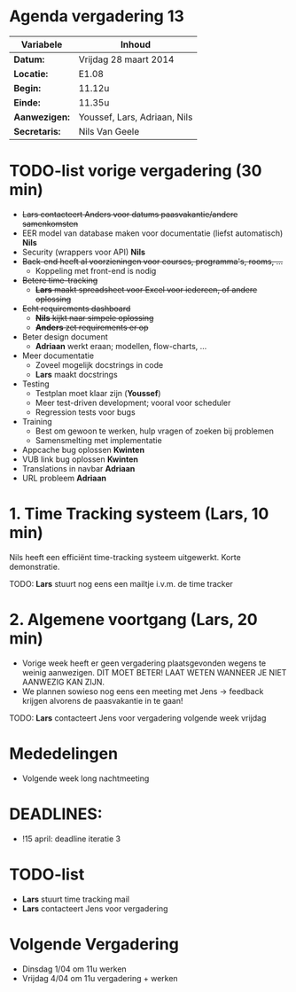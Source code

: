 # Agenda vergadering 13

Variabele				  |Inhoud
---			    		  |---
**Datum:**        |Vrijdag 28 maart 2014
**Locatie:**      |E1.08
**Begin:**        |11.12u
**Einde:**        |11.35u
**Aanwezigen:**   |Youssef, Lars, Adriaan, Nils
**Secretaris:**   |Nils Van Geele


# TODO-list vorige vergadering (30 min)
- ~~Lars contacteert Anders voor datums paasvakantie/andere samenkomsten~~
- EER model van database maken voor documentatie (liefst automatisch) **Nils**
- Security (wrappers voor API) **Nils**
- ~~Back-end heeft al voorzieningen voor courses, programma's, rooms, ...~~
  - Koppeling met front-end is nodig
- ~~Betere time-tracking~~
  - ~~**Lars** maakt spreadsheet voor Excel voor iedereen, of andere oplossing~~
- ~~Echt requirements dashboard~~
  - ~~**Nils** kijkt naar simpele oplossing~~
  - ~~**Anders** zet requirements er op~~
- Beter design document
  - **Adriaan** werkt eraan; modellen, flow-charts, ...
- Meer documentatie
  - Zoveel mogelijk docstrings in code
  - **Lars** maakt docstrings
- Testing
  - Testplan moet klaar zijn (**Youssef**)
  - Meer test-driven development; vooral voor scheduler
  - Regression tests voor bugs
- Training
  - Best om gewoon te werken, hulp vragen of zoeken bij problemen
  - Samensmelting met implementatie
- Appcache bug oplossen **Kwinten**
- VUB link bug oplossen **Kwinten**
- Translations in navbar **Adriaan**
- URL probleem **Adriaan**

# 1. Time Tracking systeem (Lars, 10 min)
Nils heeft een efficiënt time-tracking systeem uitgewerkt. Korte demonstratie.

TODO: **Lars** stuurt nog eens een mailtje i.v.m. de time tracker

# 2. Algemene voortgang (Lars, 20 min)
- Vorige week heeft er geen vergadering plaatsgevonden wegens te weinig aanwezigen. DIT MOET BETER! LAAT WETEN WANNEER  JE NIET AANWEZIG KAN ZIJN.
- We plannen sowieso nog eens een meeting met Jens -> feedback krijgen alvorens de paasvakantie in te gaan!

TODO: **Lars** contacteert Jens voor vergadering volgende week vrijdag

# Mededelingen
- Volgende week long nachtmeeting

# DEADLINES:
- !15 april: deadline iteratie 3

# TODO-list
- **Lars** stuurt time tracking mail
- **Lars** contacteert Jens voor vergadering

# Volgende Vergadering
- Dinsdag 1/04 om 11u werken
- Vrijdag 4/04 om 11u vergadering + werken
